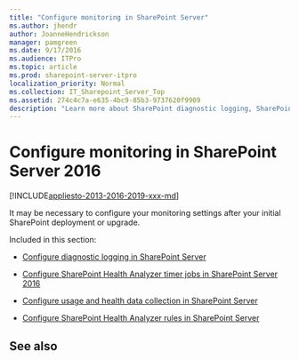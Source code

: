 ```yaml
---
title: "Configure monitoring in SharePoint Server"
ms.author: jhendr
author: JoanneHendrickson
manager: pamgreen
ms.date: 9/17/2016
ms.audience: ITPro
ms.topic: article
ms.prod: sharepoint-server-itpro
localization_priority: Normal
ms.collection: IT_Sharepoint_Server_Top
ms.assetid: 274c4c7a-e635-4bc9-85b3-9737620f9909
description: "Learn more about SharePoint diagnostic logging, SharePoint Health Analyzer timer jobs and rules, and usage and health data."
---
```


# Configure monitoring in SharePoint Server 2016

[!INCLUDE[appliesto-2013-2016-2019-xxx-md](../includes/appliesto-2013-2016-2019-xxx-md.md)] 
  
It may be necessary to configure your monitoring settings after your initial SharePoint deployment or upgrade.
  
Included in this section:
  
- [Configure diagnostic logging in SharePoint Server](configure-diagnostic-logging.md)
    
- [Configure SharePoint Health Analyzer timer jobs in SharePoint Server 2016](configure-sharepoint-health-analyzer-timer-jobs.md)
    
- [Configure usage and health data collection in SharePoint Server](configure-usage-and-health-data-collection.md)
    
- [Configure SharePoint Health Analyzer rules in SharePoint Server](configure-sharepoint-health-analyzer-rules.md)
    
## See also


